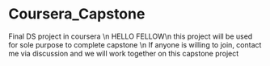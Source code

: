 # Coursera_Capstone
Final DS project in coursera \n
HELLO FELLOW\n
this project will be used for sole purpose to complete capstone \n
If anyone is willing to join, contact me via discussion and we will work together on this capstone project
